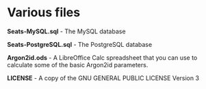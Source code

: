 # Various files

**Seats-MySQL.sql** - The MySQL database

**Seats-PostgreSQL.sql** - The PostgreSQL database

**Argon2id.ods** - A LibreOffice Calc spreadsheet that you can use to calculate some of the basic Argon2id parameters.

**LICENSE** - A copy of the GNU GENERAL PUBLIC LICENSE Version 3
